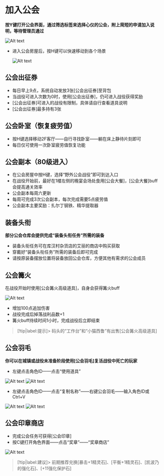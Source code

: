 # 加入公会 <!-- {docsify-ignore-all} -->
**按Y键打开公会界面，通过筛选标签来选择心仪的公会，附上简短的申请加入说明，等待管理员通过**

![Alt text](/image/image-8.png ':size=50%')

-   进入公会房屋后，按H键可以快速移动到各个场景

    ![Alt text](/image/image-9.png ':size=20%')

## 公会出征券 
-   每日早上9点，系统自动发放3张[公会出征券]至背包
-   当战役可进入次数为0时，使用[公会出征券]，仍可进入战役获得奖励
-   [公会出征券]可进入的战役有限制，具体请自行查看道具说明
-   [公会出征券]最多持有3张

## 公会卧室（恢复疲劳值）
-   按H键选择移动2F客厅——自行寻找卧室——躺在床上静待片刻即可
-   每日仅可使用一次卧室疲劳值恢复功能

## 公会副本（80级进入） 
-   在公会房屋中按H键，选择“野外公会战役”即可到达入口
-   在战役开始前，最好在1楼左侧的晚宴会场处食用[公会大餐]，[公会大餐]buff会提高通关效率
-   公会副本每周六更新
-   每周可完成3次公会副本，每次完成需要5点疲劳值
-   公会副本主要奖励：扎尔丁钢铁、精华提取器

## 装备头衔
**部分公会仓库会提供完成“装备头衔任务”所需的装备**
-   装备头衔任务可在库汉村杂货店的艾丽的商店中购买获取
-   穿戴好“装备头衔任务”所需的装备后即可完成
-   请按原装备摆放位置将装备放回公会仓库，方便其他有需求的公会成员

## 公会篝火
在战役开始时使用[公会篝火高级道具]，自身会获得篝火buff

![Alt text](/image/image-6.png)
-   增加100点追加伤害
-   战役完成后掉落战利品数+1
-   篝火buff持续时间1小时，完成战役后立即结束

> [!tip|label:提示]> 码头的“工作台”和“小猫西鲁”有出售[公会篝火高级道具]


## 公会羽毛
**你可以在城镇或战役未准备阶段使用[公会羽毛]复活战役中死亡的玩家**
-  左键点击角色ID——点击“使用道具”

![Alt text](/image/image-1.png)    ![Alt text](/image/image-4.png ':size=15%')

-  左键点击角色ID——点击“复制名称”——右键公会羽毛——输入角色ID或Ctrl+V


![Alt text](/image/image-3.png)    ![Alt text](/image/image-2.png)

## 公会印章商店
-  完成公会任务可获得[公会印章]
-  按C键打开角色界面——点击“奖章”——“奖章商店”

![Alt text](/image/image-7.png ':size=50%')

> [!tip|label:建议]> 前期推荐兑换[暴击+1精灵石]、[平衡+1精灵石]、[凯波乃的强化石]、[+11强化保护石]

